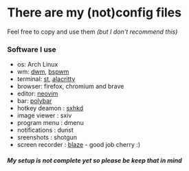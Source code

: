 # There are my (not)config files
Feel free to copy and use them _(but I don't recommend this)_

### Software I use
*	os: Arch Linux
*	wm: [dwm](https://github.com/just-carlod/dwm), [bspwm](https://github.com/just-carlod/notfiles/tree/master/config/bspwm/bspwmrc)
*	terminal: [st](https://github.com/just-carlod/st), [alacritty](https://github.com/just-carlod/notfiles/tree/master/config/alacritty/alacritty.yml)
*	browser: firefox, chromium and brave
*	editor: [neovim](https://github.com/just-carlod/notfiles/blob/master/nvim/init.vim)
*	bar: [polybar](https://github.com/just-carlod/notfiles/blob/master/polybar/config)
*	hotkey deamon : [sxhkd](https://github.com/just-carlod/notfiles/tree/master/config/bspwm/sxhkdrc)
*	image viewer : sxiv
*	program menu : dmenu
*	notifications : dunst
*	sreenshots : shotgun
*	screen recorder : [blaze](https://github.com/cherrry9/blaze) - good job cherry :)
##### My setup is not complete yet so please be keep that in mind
